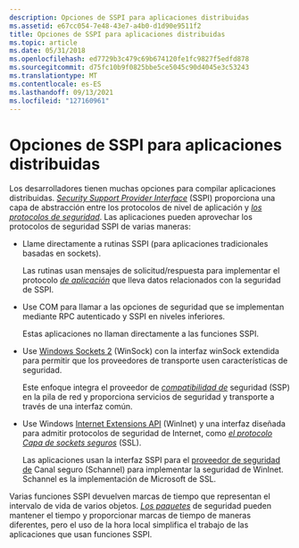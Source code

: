 ```yaml
---
description: Opciones de SSPI para aplicaciones distribuidas
ms.assetid: e67cc054-7e48-43e7-a4b0-d1d90e9511f2
title: Opciones de SSPI para aplicaciones distribuidas
ms.topic: article
ms.date: 05/31/2018
ms.openlocfilehash: ed7729b3c479c69b674120fe1fc9827f5edfd878
ms.sourcegitcommit: d75fc10b9f0825bbe5ce5045c90d4045e3c53243
ms.translationtype: MT
ms.contentlocale: es-ES
ms.lasthandoff: 09/13/2021
ms.locfileid: "127160961"
---
```

# <a name="sspi-options-for-distributed-applications"></a>Opciones de SSPI para aplicaciones distribuidas

Los desarrolladores tienen muchas opciones para compilar aplicaciones distribuidas. [*Security Support Provider Interface*](../secgloss/s-gly.md) (SSPI) proporciona una capa de abstracción entre los protocolos de nivel de aplicación y [*los protocolos de seguridad*](../secgloss/s-gly.md). Las aplicaciones pueden aprovechar los protocolos de seguridad SSPI de varias maneras:

-   Llame directamente a rutinas SSPI (para aplicaciones tradicionales basadas en sockets).

    Las rutinas usan mensajes de solicitud/respuesta para implementar el protocolo [*de aplicación*](../secgloss/a-gly.md) que lleva datos relacionados con la seguridad de SSPI.

-   Use COM para llamar a las opciones de seguridad que se implementan mediante RPC autenticado y SSPI en niveles inferiores.

    Estas aplicaciones no llaman directamente a las funciones SSPI.

-   Use [Windows Sockets 2](../winsock/windows-sockets-start-page-2.md) (WinSock) con la interfaz winSock extendida para permitir que los proveedores de transporte usen características de seguridad.

    Este enfoque integra el proveedor de [*compatibilidad de*](../secgloss/s-gly.md) seguridad (SSP) en la pila de red y proporciona servicios de seguridad y transporte a través de una interfaz común.

-   Use Windows [Internet Extensions API](../wininet/portal.md) (WinInet) y una interfaz diseñada para admitir protocolos de seguridad de Internet, como [*el protocolo Capa de sockets seguros*](../secgloss/s-gly.md) (SSL).

    Las aplicaciones usan la interfaz SSPI para el [proveedor de seguridad de](secure-channel.md) Canal seguro (Schannel) para implementar la seguridad de WinInet. Schannel es la implementación de Microsoft de SSL.

Varias funciones SSPI devuelven marcas de tiempo que representan el intervalo de vida de varios objetos. [*Los paquetes*](../secgloss/s-gly.md) de seguridad pueden mantener el tiempo y proporcionar marcas de tiempo de maneras diferentes, pero el uso de la hora local simplifica el trabajo de las aplicaciones que usan funciones SSPI.

 

 
